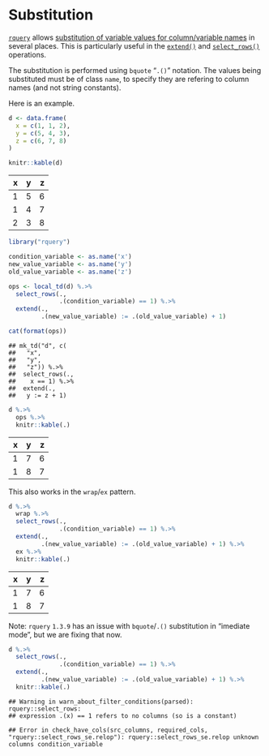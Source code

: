 Substitution
================

[`rquery`](https://github.com/WinVector/rquery) allows [substitution of
variable values for column/variable
names](https://cran.r-project.org/web/packages/rquery/vignettes/rquery_substitution.html)
in several places. This is particularly useful in the
[`extend()`](https://winvector.github.io/rquery/reference/extend.html)
and
[`select_rows()`](https://winvector.github.io/rquery/reference/select_rows.html)
operations.

The substitution is performed using `bquote` “`.()`” notation. The
values being substituted must be of class `name`, to specify they are
refering to column names (and not string constants).

Here is an example.

``` r
d <- data.frame(
  x = c(1, 1, 2),
  y = c(5, 4, 3),
  z = c(6, 7, 8)
)

knitr::kable(d)
```

| x | y | z |
| -: | -: | -: |
| 1 | 5 | 6 |
| 1 | 4 | 7 |
| 2 | 3 | 8 |

``` r
library("rquery")

condition_variable <- as.name('x')
new_value_variable <- as.name('y')
old_value_variable <- as.name('z')

ops <- local_td(d) %.>%
  select_rows(.,
              .(condition_variable) == 1) %.>%
  extend(.,
         .(new_value_variable) := .(old_value_variable) + 1)

cat(format(ops))
```

    ## mk_td("d", c(
    ##   "x",
    ##   "y",
    ##   "z")) %.>%
    ##  select_rows(.,
    ##    x == 1) %.>%
    ##  extend(.,
    ##   y := z + 1)

``` r
d %.>% 
  ops %.>%
  knitr::kable(.)
```

| x | y | z |
| -: | -: | -: |
| 1 | 7 | 6 |
| 1 | 8 | 7 |

This also works in the `wrap`/`ex` pattern.

``` r
d %.>%
  wrap %.>%
  select_rows(.,
              .(condition_variable) == 1) %.>%
  extend(.,
         .(new_value_variable) := .(old_value_variable) + 1) %.>%
  ex %.>%
  knitr::kable(.)
```

| x | y | z |
| -: | -: | -: |
| 1 | 7 | 6 |
| 1 | 8 | 7 |

Note: `rquery` `1.3.9` has an issue with `bquote`/`.()` substitution in
“imediate mode”, but we are fixing that now.

``` r
d %.>%
  select_rows(.,
              .(condition_variable) == 1) %.>%
  extend(.,
         .(new_value_variable) := .(old_value_variable) + 1) %.>%
  knitr::kable(.)
```

    ## Warning in warn_about_filter_conditions(parsed): rquery::select_rows:
    ## expression .(x) == 1 refers to no columns (so is a constant)

    ## Error in check_have_cols(src_columns, required_cols, "rquery::select_rows_se.relop"): rquery::select_rows_se.relop unknown columns condition_variable
